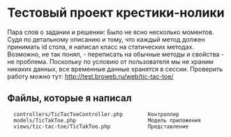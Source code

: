 Тестовый проект крестики-нолики
============================

Пара слов о задании и решении:
Было не ясно несколько моментов. Судя по детальному описанию и тому, что каждый метод должен принимать id стола,
 я написал класс на статических методах. Возможно, не так понял, - переписать на обычные методы и свойства - не проблема.
 Поскольку по условию от пользователя мы не храним никаких данных, все временные данные хранятся в сессии.
Проверить работу можно тут: http://test.broweb.ru/web/tic-tac-toe/


Файлы, которые я написал
-------------------


      controllers/TicTacToeController.php        Контроллер
      models/TicTakToe.php                       Модель приложения
      views/tic-tac-toe/TicTakToe.php            Представление




